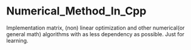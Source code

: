 # Numerical_Method_In_Cpp
Implementation matrix, (non) linear optimization and other numerical(or general math) algorithms with as less dependency as possible. Just for learning.
